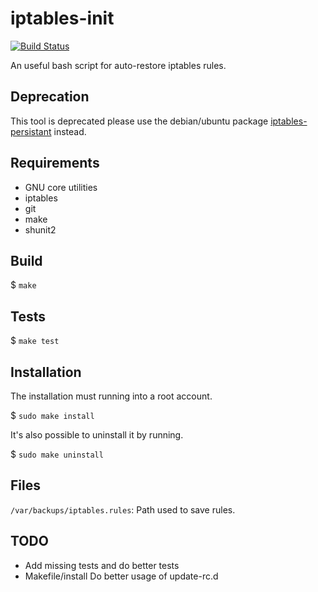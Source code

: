 iptables-init
=============

[![Build Status][0]][1]

An useful bash script for auto-restore iptables rules.

Deprecation
-----------

This tool is deprecated please use the debian/ubuntu package [iptables-persistant][2] instead.

Requirements
------------

* GNU core utilities
* iptables
* git
* make
* shunit2

Build
-----

$ `make`

Tests
-----

$ `make test`

Installation
------------

The installation must running into a root account.

$ `sudo make install`

It's also possible to uninstall it by running.

$ `sudo make uninstall`


Files
-----

`/var/backups/iptables.rules`: Path used to save rules.


TODO
----

* Add missing tests and do better tests
* Makefile/install Do better usage of update-rc.d

[0]: https://travis-ci.org/alquerci/iptables-init.png?branch=master
[1]: https://travis-ci.org/alquerci/iptables-init
[2]: https://launchpad.net/ubuntu/+source/iptables-persistent
